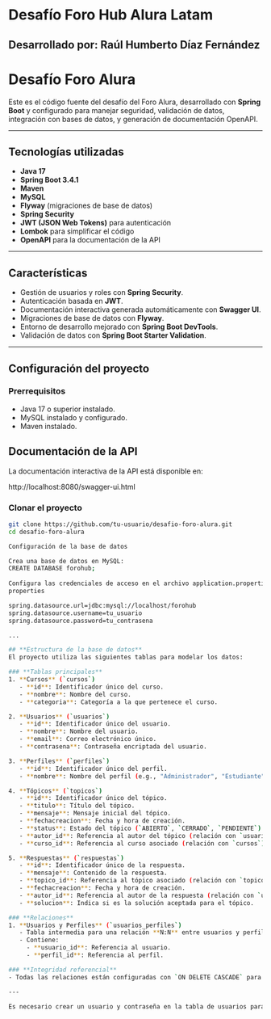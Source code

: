 # Desafío Foro Hub Alura Latam

## Desarrollado por: Raúl Humberto Díaz Fernández

# Desafío Foro Alura

Este es el código fuente del desafío del Foro Alura, desarrollado con **Spring Boot** y configurado para manejar seguridad, validación de datos, integración con bases de datos, y generación de documentación OpenAPI.

---

## **Tecnologías utilizadas**
- **Java 17**
- **Spring Boot 3.4.1**
- **Maven**
- **MySQL**
- **Flyway** (migraciones de base de datos)
- **Spring Security**
- **JWT (JSON Web Tokens)** para autenticación
- **Lombok** para simplificar el código
- **OpenAPI** para la documentación de la API

---

## **Características**
- Gestión de usuarios y roles con **Spring Security**.
- Autenticación basada en **JWT**.
- Documentación interactiva generada automáticamente con **Swagger UI**.
- Migraciones de base de datos con **Flyway**.
- Entorno de desarrollo mejorado con **Spring Boot DevTools**.
- Validación de datos con **Spring Boot Starter Validation**.

---

## **Configuración del proyecto**
### **Prerrequisitos**
- Java 17 o superior instalado.
- MySQL instalado y configurado.
- Maven instalado.

## Documentación de la API
La documentación interactiva de la API está disponible en:

http://localhost:8080/swagger-ui.html


### **Clonar el proyecto**
```bash
git clone https://github.com/tu-usuario/desafio-foro-alura.git
cd desafio-foro-alura

Configuración de la base de datos

Crea una base de datos en MySQL:
CREATE DATABASE forohub;
 
Configura las credenciales de acceso en el archivo application.properties o application.yml:
properties

spring.datasource.url=jdbc:mysql://localhost/forohub
spring.datasource.username=tu_usuario
spring.datasource.password=tu_contrasena

...

## **Estructura de la base de datos**
El proyecto utiliza las siguientes tablas para modelar los datos:

### **Tablas principales**
1. **Cursos** (`cursos`)
   - **id**: Identificador único del curso.
   - **nombre**: Nombre del curso.
   - **categoria**: Categoría a la que pertenece el curso.

2. **Usuarios** (`usuarios`)
   - **id**: Identificador único del usuario.
   - **nombre**: Nombre del usuario.
   - **email**: Correo electrónico único.
   - **contrasena**: Contraseña encriptada del usuario.

3. **Perfiles** (`perfiles`)
   - **id**: Identificador único del perfil.
   - **nombre**: Nombre del perfil (e.g., "Administrador", "Estudiante").

4. **Tópicos** (`topicos`)
   - **id**: Identificador único del tópico.
   - **titulo**: Título del tópico.
   - **mensaje**: Mensaje inicial del tópico.
   - **fechacreacion**: Fecha y hora de creación.
   - **status**: Estado del tópico (`ABIERTO`, `CERRADO`, `PENDIENTE`).
   - **autor_id**: Referencia al autor del tópico (relación con `usuarios`).
   - **curso_id**: Referencia al curso asociado (relación con `cursos`).

5. **Respuestas** (`respuestas`)
   - **id**: Identificador único de la respuesta.
   - **mensaje**: Contenido de la respuesta.
   - **topico_id**: Referencia al tópico asociado (relación con `topicos`).
   - **fechacreacion**: Fecha y hora de creación.
   - **autor_id**: Referencia al autor de la respuesta (relación con `usuarios`).
   - **solucion**: Indica si es la solución aceptada para el tópico.

### **Relaciones**
1. **Usuarios y Perfiles** (`usuarios_perfiles`)
   - Tabla intermedia para una relación **N:N** entre usuarios y perfiles.
   - Contiene:
     - **usuario_id**: Referencia al usuario.
     - **perfil_id**: Referencia al perfil.

### **Integridad referencial**
- Todas las relaciones están configuradas con `ON DELETE CASCADE` para garantizar que los datos relacionados se eliminen automáticamente si un registro principal es eliminado.

---

Es necesario crear un usuario y contraseña en la tabla de usuarios para poder generar el JWT y poder autenticarse para hacer peticiones.



